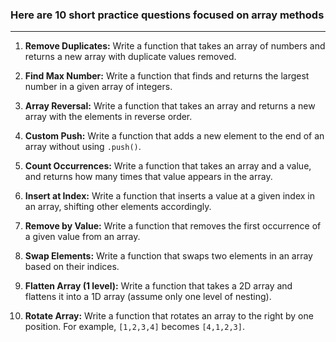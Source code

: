 ### Here are 10 short practice questions focused on **array methods**

---

1. **Remove Duplicates:**
   Write a function that takes an array of numbers and returns a new array with duplicate values removed.

2. **Find Max Number:**
   Write a function that finds and returns the largest number in a given array of integers.

3. **Array Reversal:**
   Write a function that takes an array and returns a new array with the elements in reverse order.

4. **Custom Push:**
   Write a function that adds a new element to the end of an array without using `.push()`.

5. **Count Occurrences:**
   Write a function that takes an array and a value, and returns how many times that value appears in the array.

6. **Insert at Index:**
   Write a function that inserts a value at a given index in an array, shifting other elements accordingly.

7. **Remove by Value:**
   Write a function that removes the first occurrence of a given value from an array.

8. **Swap Elements:**
   Write a function that swaps two elements in an array based on their indices.

9. **Flatten Array (1 level):**
   Write a function that takes a 2D array and flattens it into a 1D array (assume only one level of nesting).

10. **Rotate Array:**
    Write a function that rotates an array to the right by one position. For example, `[1,2,3,4]` becomes `[4,1,2,3]`.
